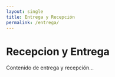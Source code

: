 ```yaml
---
layout: single
title: Entrega y Recepción
permalink: /entrega/
---
```


# Recepcion y Entrega

Contenido de entrega y recepción...